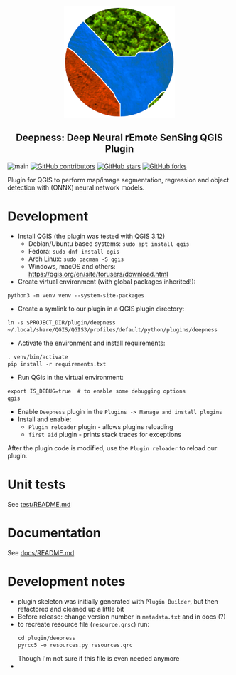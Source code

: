 <p align="center">
  <img width="250" height="250" src="plugin/deepness/images/icon.png" alt="dsf_logo">

  <h2 align="center">Deepness: <b>Deep</b> <b>N</b>eural r<b>E</b>mote <b>S</b>en<b>S</b>ing QGIS Plugin</h2>
</p>

![main](https://github.com/PUTvision/qgis-plugin-deepness/actions/workflows/python-app.yml/badge.svg)
[![GitHub contributors](https://img.shields.io/github/contributors/PUTvision/qgis-plugin-deepness)](https://github.com/PUTvision/qgis-plugin-deepness/graphs/contributors)
[![GitHub stars](https://img.shields.io/github/stars/PUTvision/qgis-plugin-deepness)](https://github.com/PUTvision/qgis-plugin-deepness/stargazers)
[![GitHub forks](https://img.shields.io/github/forks/PUTvision/qgis-plugin-deepness)](https://github.com/PUTvision/qgis-plugin-deepness/network/members)

Plugin for QGIS to perform map/image segmentation, regression and object detection with (ONNX) neural network models. 

# Development
 - Install QGIS (the plugin was tested with QGIS 3.12)
   - Debian/Ubuntu based systems: `sudo apt install qgis`
   - Fedora: `sudo dnf install qgis`
   - Arch Linux: `sudo pacman -S qgis`
   - Windows, macOS and others: https://qgis.org/en/site/forusers/download.html
 - Create virtual environment (with global packages inherited!):
```
python3 -m venv venv --system-site-packages
```
 - Create a symlink to our plugin in a QGIS plugin directory:
```
ln -s $PROJECT_DIR/plugin/deepness ~/.local/share/QGIS/QGIS3/profiles/default/python/plugins/deepness
```
 - Activate the environment and install requirements:
```
. venv/bin/activate
pip install -r requirements.txt
```
 - Run QGis in the virtual environment:
```
export IS_DEBUG=true  # to enable some debugging options
qgis
```
 - Enable `Deepness` plugin in the `Plugins -> Manage and install plugins`
 - Install and enable:
   - `Plugin reloader` plugin - allows plugins reloading
   - `first aid` plugin - prints stack traces for exceptions 

After the plugin code is modified, use the `Plugin reloader` to reload our plugin.

# Unit tests
See [test/README.md](test/README.md)

# Documentation
See [docs/README.md](docs/README.md)

# Development notes
 - plugin skeleton was initially generated with `Plugin Builder`, but then refactored and cleaned up a little bit
 - Before release: change version number in `metadata.txt` and in docs (?)
 - to recreate resource file (`resource.qrsc`) run:
    ```
    cd plugin/deepness
    pyrcc5 -o resources.py resources.qrc
    ```
   Though I'm not sure if this file is even needed anymore
 - 
